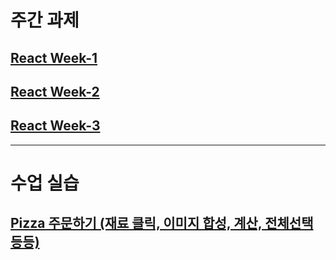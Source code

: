 # 주간 과제

## [React Week-1](https://github.com/Taewook1212/react-homework/tree/main/src/homework/week-1)

## [React Week-2](https://github.com/Taewook1212/react-homework/tree/main/src/homework/week-2)

## [React Week-3]()

---

# 수업 실습

## [Pizza 주문하기 (재료 클릭, 이미지 합성, 계산, 전체선택 등등)](https://github.com/Taewook1212/react-homework/tree/main/src/homework/pizza-selector)
